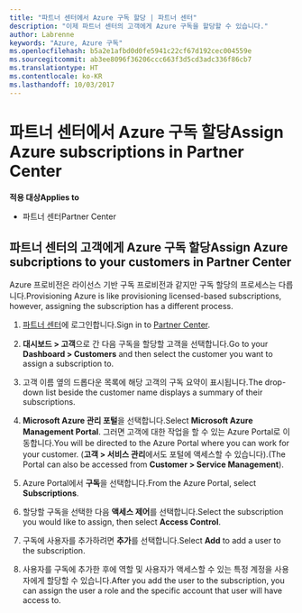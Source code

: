 ```yaml
---
title: "파트너 센터에서 Azure 구독 할당 | 파트너 센터"
description: "이제 파트너 센터의 고객에게 Azure 구독을 할당할 수 있습니다."
author: Labrenne
keywords: "Azure, Azure 구독"
ms.openlocfilehash: b5a2e1afbd0d0fe5941c22cf67d192cec004559e
ms.sourcegitcommit: ab3ee8096f36206ccc663f3d5cd3adc336f86cb7
ms.translationtype: HT
ms.contentlocale: ko-KR
ms.lasthandoff: 10/03/2017
---
```

# <a name="assign-azure-subscriptions-in-partner-center"></a><span data-ttu-id="ada4a-104">파트너 센터에서 Azure 구독 할당</span><span class="sxs-lookup"><span data-stu-id="ada4a-104">Assign Azure subscriptions in Partner Center</span></span>

**<span data-ttu-id="ada4a-105">적용 대상</span><span class="sxs-lookup"><span data-stu-id="ada4a-105">Applies to</span></span>**

-  <span data-ttu-id="ada4a-106">파트너 센터</span><span class="sxs-lookup"><span data-stu-id="ada4a-106">Partner Center</span></span>
 
## <a name="assign-azure-subcriptions-to-your-customers-in-partner-center"></a><span data-ttu-id="ada4a-107">파트너 센터의 고객에게 Azure 구독 할당</span><span class="sxs-lookup"><span data-stu-id="ada4a-107">Assign Azure subcriptions to your customers in Partner Center</span></span>

<span data-ttu-id="ada4a-108">Azure 프로비전은 라이선스 기반 구독 프로비전과 같지만 구독 할당의 프로세스는 다릅니다.</span><span class="sxs-lookup"><span data-stu-id="ada4a-108">Provisioning Azure is like provisioning licensed-based subscriptions, however, assigning the subscription has a different process.</span></span>
 
1. <span data-ttu-id="ada4a-109">[파트너 센터](https://na01.safelinks.protection.outlook.com/?url=https%3A%2F%2Fpartnercenter.microsoft.com%2F&data=02%7C01%7Cv-keimag%40microsoft.com%7C6f107d2337fa483b078e08d4efba2d13%7C72f988bf86f141af91ab2d7cd011db47%7C1%7C0%7C636397030307982666&sdata=jViWaoT04hVO10MpiduZoNV95Iv%2B4RX3wpVd028RHSU%3D&reserved=0)에 로그인합니다.</span><span class="sxs-lookup"><span data-stu-id="ada4a-109">Sign in to [Partner Center](https://na01.safelinks.protection.outlook.com/?url=https%3A%2F%2Fpartnercenter.microsoft.com%2F&data=02%7C01%7Cv-keimag%40microsoft.com%7C6f107d2337fa483b078e08d4efba2d13%7C72f988bf86f141af91ab2d7cd011db47%7C1%7C0%7C636397030307982666&sdata=jViWaoT04hVO10MpiduZoNV95Iv%2B4RX3wpVd028RHSU%3D&reserved=0).</span></span>

2. <span data-ttu-id="ada4a-110">**대시보드 > 고객**으로 간 다음 구독을 할당할 고객을 선택합니다.</span><span class="sxs-lookup"><span data-stu-id="ada4a-110">Go to your **Dashboard > Customers** and then select the customer you want to assign a subscription to.</span></span>

3. <span data-ttu-id="ada4a-111">고객 이름 옆의 드롭다운 목록에 해당 고객의 구독 요약이 표시됩니다.</span><span class="sxs-lookup"><span data-stu-id="ada4a-111">The drop-down list beside the customer name displays a summary of their subscriptions.</span></span>

4. <span data-ttu-id="ada4a-112">**Microsoft Azure 관리 포털**을 선택합니다.</span><span class="sxs-lookup"><span data-stu-id="ada4a-112">Select **Microsoft Azure Management Portal**.</span></span> <span data-ttu-id="ada4a-113">그러면 고객에 대한 작업을 할 수 있는 Azure Portal로 이동합니다.</span><span class="sxs-lookup"><span data-stu-id="ada4a-113">You will be directed to the Azure Portal where you can work for your customer.</span></span> <span data-ttu-id="ada4a-114">(**고객 > 서비스 관리**에서도 포털에 액세스할 수 있습니다).</span><span class="sxs-lookup"><span data-stu-id="ada4a-114">(The Portal can also be accessed from **Customer > Service Management**).</span></span>

5. <span data-ttu-id="ada4a-115">Azure Portal에서 **구독**을 선택합니다.</span><span class="sxs-lookup"><span data-stu-id="ada4a-115">From the Azure Portal, select **Subscriptions**.</span></span>

6. <span data-ttu-id="ada4a-116">할당할 구독을 선택한 다음 **액세스 제어**를 선택합니다.</span><span class="sxs-lookup"><span data-stu-id="ada4a-116">Select the subscription you would like to assign, then select **Access Control**.</span></span>

7. <span data-ttu-id="ada4a-117">구독에 사용자를 추가하려면 **추가**를 선택합니다.</span><span class="sxs-lookup"><span data-stu-id="ada4a-117">Select **Add** to add a user to the subscription.</span></span> 

8. <span data-ttu-id="ada4a-118">사용자를 구독에 추가한 후에 역할 및 사용자가 액세스할 수 있는 특정 계정을 사용자에게 할당할 수 있습니다.</span><span class="sxs-lookup"><span data-stu-id="ada4a-118">After you add the user to the subscription, you can assign the user a role and the specific account that user will have access to.</span></span> 


